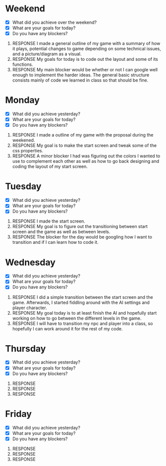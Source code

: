 # Weekend
- [x] What did you achieve over the weekend?
- [x] What are your goals for today?
- [x] Do you have any blockers?
1. RESPONSE
I made a general outline of my game with a summary of how it plays, potential changes to game depending on some technical issues, and a picture/diagram as a visual.
2. RESPONSE
My goals for today is to code out the layout and some of its functions.
3. RESPONSE
My main blocker would be whether or not I can google well enough to implement the harder ideas. The general basic structure consists mainly of code we learned in class so that should be fine.

# Monday
- [x] What did you achieve yesterday?
- [x] What are your goals for today?
- [x] Do you have any blockers?
1. RESPONSE
I made a outline of my game with the proposal during the weekened.
2. RESPONSE
My goal is to make the start screen and tweak some of the css properties.
3. RESPONSE
A minor blocker I had was figuring out the colors I wanted to use to complement each other as well as how to go back designing and coding the layout of my start screen.
# Tuesday
- [x] What did you achieve yesterday?
- [x] What are your goals for today?
- [x] Do you have any blockers?
1. RESPONSE
I made the start screen.
2. RESPONSE
My goal is to figure out the transitioning between start screen and the game as well as between levels.
3. RESPONSE
The blocker for the day would be googling how I want to transition and if I can learn how to code it.
# Wednesday
- [x] What did you achieve yesterday?
- [x] What are your goals for today?
- [x] Do you have any blockers?
1. RESPONSE
I did a simple transition between the start screen and the game. Afterwards, I started fiddling around with the AI settings and player character.
2. RESPONSE
My goal today is to at least finish the AI and hopefully start working on how to go between the different levels in the game.
3. RESPONSE
I will have to transition my npc and player into a class, so hopefully I can work around it for the rest of my code.
# Thursday
- [x] What did you achieve yesterday?
- [x] What are your goals for today?
- [x] Do you have any blockers?
1. RESPONSE
2. RESPONSE
3. RESPONSE

# Friday
- [x] What did you achieve yesterday?
- [x] What are your goals for today?
- [x] Do you have any blockers?
1. RESPONSE
2. RESPONSE
3. RESPONSE

